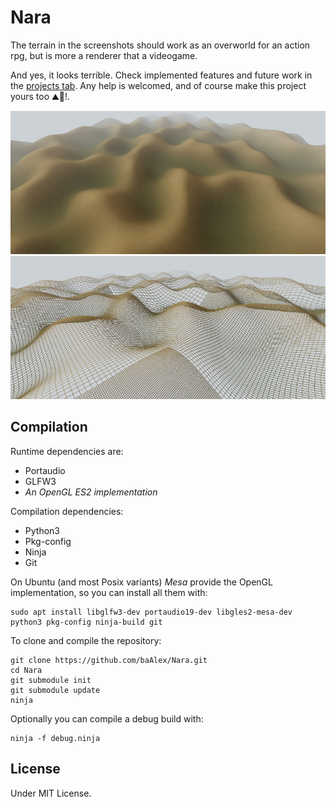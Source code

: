 Nara
====

The terrain in the screenshots should work as an overworld for an action rpg, but is more a renderer that a videogame.

And yes, it looks terrible. Check implemented features and future work in the [projects tab](https://github.com/baAlex/Nara/projects/4). Any help is welcomed, and of course make this project yours too ⛰️📐️!.

![screenshot](./documentation/screenshot-terrain.jpg)
![screenshot](./documentation/screenshot-wire.jpg)


Compilation
-----------
Runtime dependencies are:
 - Portaudio
 - GLFW3
 - *An OpenGL ES2 implementation*

Compilation dependencies:
 - Python3
 - Pkg-config
 - Ninja
 - Git

On Ubuntu (and most Posix variants) *Mesa* provide the OpenGL implementation, so you can install all them with:
```
sudo apt install libglfw3-dev portaudio19-dev libgles2-mesa-dev python3 pkg-config ninja-build git
```

To clone and compile the repository:
```
git clone https://github.com/baAlex/Nara.git
cd Nara
git submodule init
git submodule update
ninja
```

Optionally you can compile a debug build with:
```
ninja -f debug.ninja
```


License
-------
Under MIT License.
